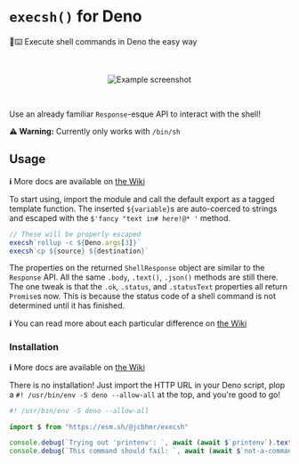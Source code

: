 # `execsh()` for Deno
🐚⌨️ Execute shell commands in Deno the easy way

<br />
<div align="center">

![Example screenshot](https://user-images.githubusercontent.com/61068799/179086643-c342af5f-25a1-4e9c-9771-4672ac170160.png)

</div>
<br />

Use an already familiar `Response`-esque API to interact with the shell!

**⚠️ Warning:** Currently only works with `/bin/sh`

## Usage

**ℹ** More docs are available on [the Wiki](https://github.com/jcbhmr/execsh-deno/wiki)

To start using, import the module and call the default export as a tagged template function. The inserted `${variable}`s are auto-coerced to strings and escaped with the `$'fancy "text in# here!@* '` method.

```ts
// These will be properly escaped
execsh`rollup -c ${Deno.args[3]}`
execsh`cp ${source} ${destination}`
```

The properties on the returned `ShellResponse` object are similar to the `Response` API. All the same `.body`, `.text()`, `.json()` methods are still there. The one tweak is that the `.ok`, `.status`, and `.statusText` properties all return `Promise`s now. This is because the status code of a shell command is not determined until it has finished.

**ℹ** You can read more about each particular difference on [the Wiki](https://github.com/jcbhmr/execsh-deno/wiki)

### Installation

**ℹ** More docs are available on [the Wiki](https://github.com/jcbhmr/execsh-deno/wiki)

There is no installation! Just import the HTTP URL in your Deno script, plop a `#! /usr/bin/env -S deno --allow-all` at the top, and you're good to go!

```ts
#! /usr/bin/env -S deno --allow-all

import $ from "https://esm.sh/@jcbhmr/execsh"

console.debug(`Trying out 'printenv': `, await (await $`printenv`).text())
console.debug(`This command should fail: `, await (await $`not-a-command`).status)
```
